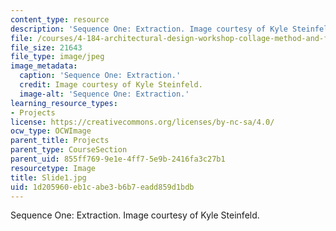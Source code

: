 ```yaml
---
content_type: resource
description: 'Sequence One: Extraction. Image courtesy of Kyle Steinfeld.'
file: /courses/4-184-architectural-design-workshop-collage-method-and-form-spring-2004/1d205960eb1cabe3b6b7eadd859d1bdb_Slide1.jpg
file_size: 21643
file_type: image/jpeg
image_metadata:
  caption: 'Sequence One: Extraction.'
  credit: Image courtesy of Kyle Steinfeld.
  image-alt: 'Sequence One: Extraction.'
learning_resource_types:
- Projects
license: https://creativecommons.org/licenses/by-nc-sa/4.0/
ocw_type: OCWImage
parent_title: Projects
parent_type: CourseSection
parent_uid: 855ff769-9e1e-4ff7-5e9b-2416fa3c27b1
resourcetype: Image
title: Slide1.jpg
uid: 1d205960-eb1c-abe3-b6b7-eadd859d1bdb
---
```

Sequence One: Extraction. Image courtesy of Kyle Steinfeld.